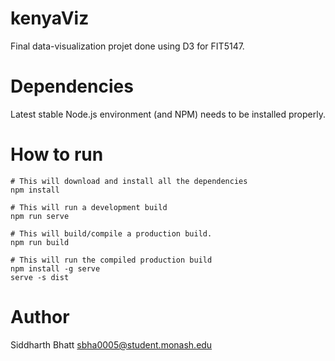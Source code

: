 # kenyaViz

Final data-visualization projet done using D3 for FIT5147.

# Dependencies
Latest stable Node.js environment (and NPM) needs to be installed properly.

# How to run
```
# This will download and install all the dependencies
npm install 

# This will run a development build
npm run serve

# This will build/compile a production build.
npm run build

# This will run the compiled production build 
npm install -g serve
serve -s dist
```
# Author
Siddharth Bhatt <sbha0005@student.monash.edu>
